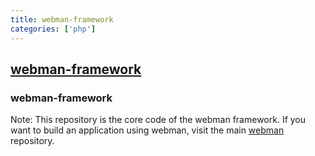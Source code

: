 ```yaml
---
title: webman-framework
categories: ['php']
---
```

## [webman-framework](https://github.com/walkor/webman-framework)

### webman-framework

Note: This repository is the core code of the webman framework. If you want to build an application using webman, visit the main [webman](https://github.com/walkor/webman) repository.
